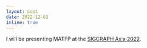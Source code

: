 ```yaml
---
layout: post
date: 2022-12-01
inline: true
---
```


I will be presenting MATFP at the [SIGGRAPH Asia 2022](https://sa2022.siggraph.org/en/).